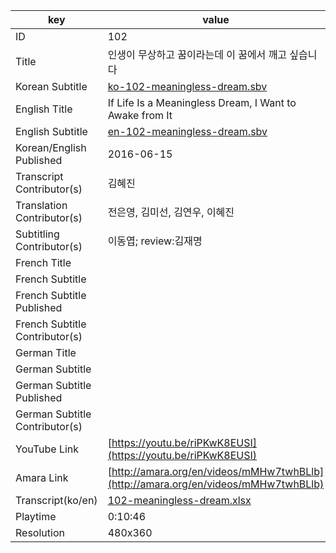|  key  |  value  |
|-------|---------|
| ID            | 102 |
| Title         | 인생이 무상하고 꿈이라는데 이 꿈에서 깨고 싶습니다 |
| Korean Subtitle | [ko-102-meaningless-dream.sbv](https://github.com/jungtosociety/dharma-qna/raw/master/sub/102/ko-102-meaningless-dream.sbv) |
| English Title | If Life Is a Meaningless Dream, I Want to Awake from It |
| English Subtitle | [en-102-meaningless-dream.sbv](https://github.com/jungtosociety/dharma-qna/raw/master/sub/102/en-102-meaningless-dream.sbv) |
| Korean/English Published     | 2016-06-15 |
| Transcript Contributor(s)   | 김혜진 |
| Translation Contributor(s)   | 전은영, 김미선, 김연우, 이혜진 |
| Subtitling Contributor(s)   | 이동엽; review:김재명 |
| French Title |  |
| French Subtitle |  |
| French Subtitle Published |  |
| French Subtitle Contributor(s) |  |
| German Title |  |
| German Subtitle |  |
| German Subtitle Published |  |
| German Subtitle Contributor(s) |  |
| YouTube Link  | [https://youtu.be/riPKwK8EUSI](https://youtu.be/riPKwK8EUSI) |
| Amara Link    | [http://amara.org/en/videos/mMHw7twhBLlb](http://amara.org/en/videos/mMHw7twhBLlb) |
| Transcript(ko/en) | [102-meaningless-dream.xlsx](https://github.com/jungtosociety/dharma-qna/raw/master/sub/102/102-meaningless-dream.xlsx) |
| Playtime | 0:10:46 |
| Resolution | 480x360|
